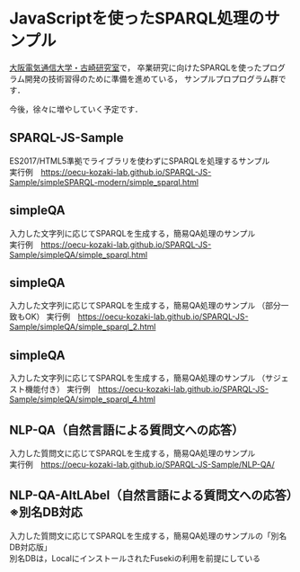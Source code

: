 # JavaScriptを使ったSPARQL処理のサンプル

[大阪電気通信大学・古崎研究室](https://www.osakac.ac.jp/labs/kozaki/)で，
卒業研究に向けたSPARQLを使ったプログラム開発の技術習得のために準備を進めている，
サンプルプロプログラム群です．


今後，徐々に増やしていく予定です．

## SPARQL-JS-Sample
ES2017/HTML5準拠でライブラリを使わずにSPARQLを処理するサンプル  
実行例　https://oecu-kozaki-lab.github.io/SPARQL-JS-Sample/simpleSPARQL-modern/simple_sparql.html

## simpleQA
入力した文字列に応じてSPARQLを生成する，簡易QA処理のサンプル  
実行例　https://oecu-kozaki-lab.github.io/SPARQL-JS-Sample/simpleQA/simple_sparql.html

## simpleQA
入力した文字列に応じてSPARQLを生成する，簡易QA処理のサンプル （部分一致もOK） 
実行例　https://oecu-kozaki-lab.github.io/SPARQL-JS-Sample/simpleQA/simple_sparql_2.html

## simpleQA
入力した文字列に応じてSPARQLを生成する，簡易QA処理のサンプル （サジェスト機能付き） 
実行例　https://oecu-kozaki-lab.github.io/SPARQL-JS-Sample/simpleQA/simple_sparql_4.html

## NLP-QA（自然言語による質問文への応答）
入力した質問文に応じてSPARQLを生成する，簡易QA処理のサンプル  
実行例　https://oecu-kozaki-lab.github.io/SPARQL-JS-Sample/NLP-QA/

## NLP-QA-AltLAbel（自然言語による質問文への応答）※別名DB対応
入力した質問文に応じてSPARQLを生成する，簡易QA処理のサンプルの「別名DB対応版」  
別名DBは，LocalにインストールされたFusekiの利用を前提にしている





